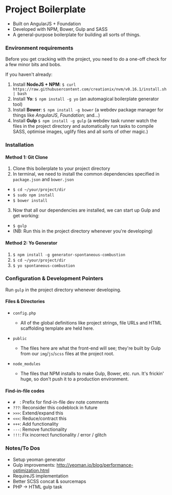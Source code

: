 # Project Boilerplate
- Built on AngularJS + Foundation
- Developed with NPM, Bower, Gulp and SASS
- A general-purpose boilerplate for building all sorts of things.

### Environment requirements

Before you get cracking with the project, you need to do a one-off check for a few minor bits and bobs.

If you haven't already:
1. Install **NodeJS + NPM**:
  ` $ curl https://raw.githubusercontent.com/creationix/nvm/v0.16.1/install.sh | bash `
2. Install **Yo**:
  ` $ npm install -g yo `
  (an automagical boilerplate generator tool)
3. Install **Bower**:
  ` $ npm install -g bower `
  (a webdev package manager for things like *AngularJS*, *Foundation*; and...)
4. Install **Gulp**
  ` $ npm install -g gulp `
  (a webdev task runner watch the files in the project directory and automatically run tasks to compile SASS, optimise images, uglify files and all sorts of other magic.)

### Installation

#### Method 1: Git Clone
1. Clone this boilerplate to your project directory
2. In terminal, we need to install the common dependencies specified in `package.json` and `bower.json`
  - ` $ cd ~/your/project/dir `
  - ` $ sudo npm install `
  - ` $ bower install `
3. Now that all our dependencies are installed, we can start up Gulp and get working:
  - ` $ gulp `
  - (NB: Run this in the project directory whenever you're developing)

#### Method 2: Yo Generator
1. ` $ npm install -g generator-spontaneous-combustion `
2. ` $ cd ~/your/project/dir `
3. ` $ yo spontaneous-combustion ` 

### Configuration & Development Pointers

Run `gulp` in the project directory whenever developing.

#### Files & Directories

- `config.php`
  - All of the global definitions like project strings, file URLs and HTML scaffolding template are held here.

- `public`
  - The files here are what the front-end will see; they're built by Gulp from our `img`/`js`/`scss` files at the project root.

- `node_modules`
  - The files that NPM installs to make Gulp, Bower, etc. run. It's frickin' huge, so don't push it to a production environment.

#### Find-in-file codes
  - ` #   `: Prefix for find-in-file dev note comments
  - ` ??? `: Reconsider this codeblock in future
  - ` >>> `: Extend/expand this
  - ` <<< `: Reduce/contract this
  - ` +++ `: Add functionality
  - ` --- `: Remove functionality
  - ` !!! `: Fix incorrect functionality / error / glitch

### Notes/To Dos
- Setup yeoman generator
- Gulp improvements: http://yeoman.io/blog/performance-optimization.html
- RequireJS implementation
- Better SCSS concat & sourcemaps
- PHP -> HTML gulp task 